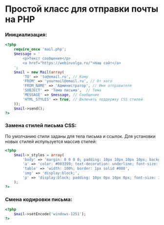# Простой класс для отправки почты на PHP

<h3>Инициализация:</h3>

``` php
<?php 
    require_once 'mail.php';
    $message = '
        <p>Текст сообщения</p>
        <a href="https://webinvolga.ru/">Наш сайт</a>
    ';
    $mail = new Mail(array(
        'TO' => 'to@email.ru', // Кому
        'FROM' => 'yourmail@email.ru', // От кого
        'FROM_NAME' => 'Администратор', // Имя отправителя
        'SUBJECT' => 'Тема письма',  // Тема
        'MESSAGE' => $message, // Сообщение
        'HTML_STYLES' => true, // Включить поддержку CSS стилей
    ));
    $mail->send();
?>
```

<h3>Замена стилей письма CSS:</h3>
<p>По умолчанию стили заданы для тела письма и ссылок. Для установки новых стилей испульзуется массив стилей:</p>

``` php
<?php 
    $mail->_styles = array(
        'body' => 'margin: 0 0 0 0; padding: 10px 10px 10px 10px; background: #ffffff; color: #000000; font-size: 14px; font-family: Arial, Helvetica, sans-serif; line-height: 18px;',
        'a' => 'color: #003399; text-decoration: underline; font-size: 14px; font-family: Arial, Helvetica, sans-serif; line-height: 18px;',
        'table' => 'width: 100%; border: 1px solid #000',
        'img' => 'display:block;',
        'p' => 'display:block; padding: 10px 0px 10px 0px; font-size: 16px;',
    );
?>
```

<h3>Смена кодировки письма:</h3>

``` php
<?php 
    $mail->setEncode('windows-1251');
?>
```
